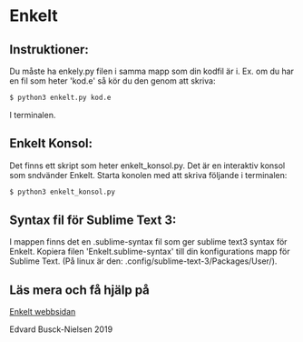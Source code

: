# Enkelt

## Instruktioner:

Du måste ha enkely.py filen i samma mapp som din kodfil är i.
Ex. om du har en fil som heter 'kod.e' så kör du den genom att skriva:

```bash
$ python3 enkelt.py kod.e
```

I terminalen.

## Enkelt Konsol:

Det finns ett skript som heter enkelt_konsol.py. Det är en interaktiv konsol som sndvänder Enkelt.
Starta konolen med att skriva följande i terminalen:
```bash
$ python3 enkelt_konsol.py
```

## Syntax fil för Sublime Text 3:

I mappen finns det en .sublime-syntax fil som ger sublime text3 syntax för Enkelt.
Kopiera filen 'Enkelt.sublime-syntax' till din konfigurations mapp för Sublime Text.
(På linux är den: .config/sublime-text-3/Packages/User/).

## Läs mera och få hjälp på
[Enkelt webbsidan](https://buscedv.github.io/Enkelt)

Edvard Busck-Nielsen 2019
